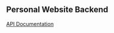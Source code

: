 ## Personal Website Backend
[API Documentation](https://morning-thicket-92126.herokuapp.com/api-docs)
